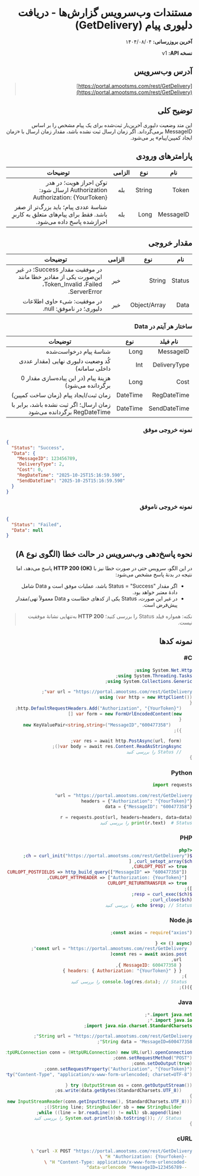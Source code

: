 <div dir="rtl">

# مستندات وب‌سرویس گزارش‌ها - دریافت دلیوری پیام (GetDelivery)

**آخرین بروزرسانی:** ۱۴۰۴/۰۸/۰۴

**نسخه API:** <span dir="ltr">v1</span>

## آدرس وب‌سرویس

> <span dir="ltr">[https://portal.amootsms.com/rest/GetDelivery](https://portal.amootsms.com/rest/GetDelivery)</span>

## توضیح کلی

این متد وضعیت دلیوری آخرین‌بار ثبت‌شده برای یک پیام مشخص را بر اساس <span dir="ltr">MessageID</span> برمی‌گرداند. اگر زمان ارسال ثبت نشده باشد، مقدار زمان ارسال با «زمان ایجاد کمپین/پیام» پر می‌شود.

## پارامترهای ورودی

| نام       | نوع    | الزامی | توضیحات                                                                                                  |
| --------- | ------ | :----: | -------------------------------------------------------------------------------------------------------- |
| Token     | String |   بله  | توکن احراز هویت؛ در هدر Authorization ارسال شود: <span dir="ltr">Authorization: {YourToken}</span>       |
| MessageID | Long   |   بله  | شناسهٔ عددی پیام؛ باید بزرگ‌تر از صفر باشد. فقط برای پیام‌های متعلق به کاربرِ احرازشده پاسخ داده می‌شود. |

## مقدار خروجی

| نام    | نوع          | الزامی | توضیحات                                                                                                                                                                                          |
| ------ | ------------ | :----: | ------------------------------------------------------------------------------------------------------------------------------------------------------------------------------------------------ |
| Status | String       |   خیر  | در موفقیت مقدار <span dir="ltr">Success</span>؛ در غیر این‌صورت یکی از مقادیر خطا مانند <span dir="ltr">Failed</span>، <span dir="ltr">Token_Invalid</span>، <span dir="ltr">ServerError</span>. |
| Data   | Object/Array |   خیر  | در موفقیت: شیء حاوی اطلاعات دلیوری؛ در ناموفق: <span dir="ltr">null</span>.                                                                                                                      |

### ساختار هر آیتم در <span dir="ltr">Data</span>

| نام فیلد     | نوع      | توضیحات                                                                                     |
| ------------ | -------- | ------------------------------------------------------------------------------------------- |
| MessageID    | Long     | شناسهٔ پیام درخواست‌شده                                                                     |
| DeliveryType | Int      | کُد وضعیت دلیوری نهایی (مقدار عددی داخلی سامانه)                                            |
| Cost         | Long     | هزینهٔ پیام (در این پیاده‌سازی مقدار <span dir="ltr">0</span> برگردانده می‌شود)             |
| RegDateTime  | DateTime | زمان ثبت/ایجاد پیام (زمان ساخت کمپین)                                                       |
| SendDateTime | DateTime | زمان ارسال؛ اگر ثبت نشده باشد، برابر با <span dir="ltr">RegDateTime</span> برگردانده می‌شود |

### نمونه خروجی موفق

<div dir="ltr">

```json
{
  "Status": "Success",
  "Data": {
    "MessageID": 123456789,
    "DeliveryType": 2,
    "Cost": 0,
    "RegDateTime": "2025-10-25T15:16:59.590",
    "SendDateTime": "2025-10-25T15:16:59.590"
  }
}
```

</div>

### نمونه خروجی ناموفق

<div dir="ltr">

```json
{
  "Status": "Failed",
  "Data": null
}
```

</div>

## نحوه پاسخ‌دهی وب‌سرویس در حالت خطا (الگوی نوع A)

در این الگو، سرویس حتی در صورت خطا نیز با **HTTP 200 (OK)** پاسخ می‌دهد، اما نتیجه در بدنهٔ پاسخ مشخص می‌شود:

* اگر مقدار <span dir="ltr">Status = "Success"</span> باشد، عملیات موفق است و <span dir="ltr">Data</span> شامل دادهٔ معتبر خواهد بود.
* در غیر این صورت، <span dir="ltr">Status</span> یکی از کدهای خطاست و <span dir="ltr">Data</span> معمولاً تهی/مقدار پیش‌فرض است.

> نکته: همواره فیلد <span dir="ltr">Status</span> را بررسی کنید؛ **HTTP 200** به‌تنهایی نشانهٔ موفقیت نیست.

## نمونه کدها

### C#

```csharp
using System.Net.Http;
using System.Threading.Tasks;
using System.Collections.Generic;

var url = "https://portal.amootsms.com/rest/GetDelivery";
using (var http = new HttpClient())
{
    http.DefaultRequestHeaders.Add("Authorization", "{YourToken}");
    var form = new FormUrlEncodedContent(new []
    {
        new KeyValuePair<string,string>("MessageID","600477358")
    });

    var res = await http.PostAsync(url, form);
    var body = await res.Content.ReadAsStringAsync();
    // Status را بررسی کنید
}
```

### Python

```python
import requests

url = "https://portal.amootsms.com/rest/GetDelivery"
headers = {"Authorization": "{YourToken}"}
data = {"MessageID": "600477358"}

r = requests.post(url, headers=headers, data=data)
print(r.text)  # Status را بررسی کنید
```

### PHP

```php
<?php
$ch = curl_init("https://portal.amootsms.com/rest/GetDelivery");
curl_setopt_array($ch, [
  CURLOPT_POST => true,
  CURLOPT_POSTFIELDS => http_build_query(["MessageID" => "600477358"]),
  CURLOPT_HTTPHEADER => ["Authorization: {YourToken}"],
  CURLOPT_RETURNTRANSFER => true
]);
$resp = curl_exec($ch);
curl_close($ch);
echo $resp; // Status را بررسی کنید
```

### Node.js

```js
const axios = require("axios");

(async () => {
  const url = "https://portal.amootsms.com/rest/GetDelivery";
  const res = await axios.post(
    url,
    { MessageID: 600477358 },
    { headers: { Authorization: "{YourToken}" } }
  );
  console.log(res.data); // Status را بررسی کنید
})();
```

### Java

```java
import java.net.*;
import java.io.*;
import java.nio.charset.StandardCharsets;

String url = "https://portal.amootsms.com/rest/GetDelivery";
String data = "MessageID=600477358";

HttpURLConnection conn = (HttpURLConnection) new URL(url).openConnection();
conn.setRequestMethod("POST");
conn.setDoOutput(true);
conn.setRequestProperty("Authorization", "{YourToken}");
conn.setRequestProperty("Content-Type", "application/x-www-form-urlencoded; charset=UTF-8");

try (OutputStream os = conn.getOutputStream()) {
    os.write(data.getBytes(StandardCharsets.UTF_8));
}
try (BufferedReader br = new BufferedReader(new InputStreamReader(conn.getInputStream(), StandardCharsets.UTF_8))) {
    String line; StringBuilder sb = new StringBuilder();
    while ((line = br.readLine()) != null) sb.append(line);
    System.out.println(sb.toString()); // Status را بررسی کنید
}
```

### cURL

```bash
curl -X POST "https://portal.amootsms.com/rest/GetDelivery" \
  -H "Authorization: {YourToken}" \
  -H "Content-Type: application/x-www-form-urlencoded" \
  --data-urlencode "MessageID=123456789"
```


</div>
